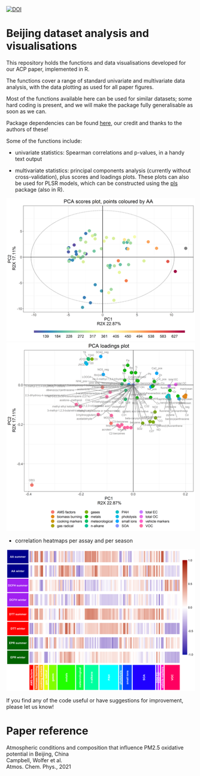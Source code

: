 [![DOI](https://zenodo.org/badge/353720036.svg)](https://zenodo.org/badge/latestdoi/353720036)  
# Beijing dataset analysis and visualisations
This repository holds the functions and data visualisations developed for our ACP paper, implemented in R.  

The functions cover a range of standard univariate and multivariate data analysis, with the data plotting as used for all paper figures.

Most of the functions available here can be used for similar datasets; some hard coding is present, and we will make the package fully generalisable as soon as we can.

Package dependencies can be found [here](https://github.com/katewolfer/Beijing/blob/main/R/beijingPackages.R), our credit and thanks to the authors of these!

Some of the functions include:  
- univariate statistics: Spearman correlations and p-values, in a handy text output  
  
- multivariate statistics: principal components analysis (currently without cross-validation), plus scores and loadings plots. These plots can also be used for PLSR models, which can be constructed using the [pls](https://cran.r-project.org/web/packages/pls/index.html) package (also in R).  
  
![scores example](https://github.com/katewolfer/Beijing/blob/main/examples/PCA%20scores.png)  
![loadings example](https://github.com/katewolfer/Beijing/blob/main/examples/PCA%20loadings.png) 
  
- correlation heatmaps per assay and per season  
  
![heatmap example](https://github.com/katewolfer/Beijing/blob/main/examples/seasonal%20heatmap.png)  
  
If you find any of the code useful or have suggestions for improvement, please let us know!  


# Paper reference
Atmospheric conditions and composition that influence PM2.5 oxidative potential in Beijing, China  
Campbell, Wolfer et al.  
Atmos. Chem. Phys., 2021  
